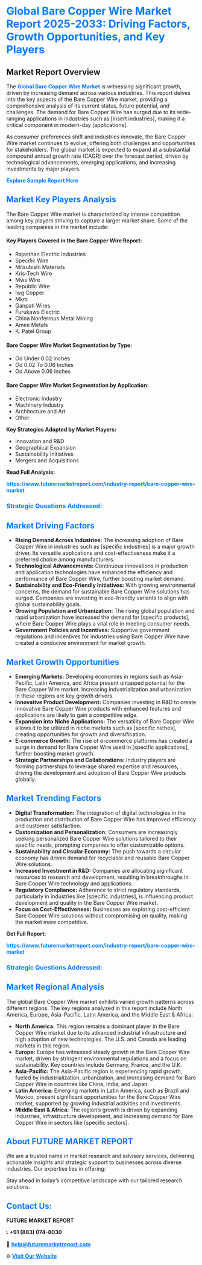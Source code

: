<h1 style="color: #007BFF;">Global Bare Copper Wire Market Report 2025-2033: Driving Factors, Growth Opportunities, and Key Players</h1>

<section id="overview">
<h2>Market Report Overview</h2>
<p>The <a href="https://www.futuremarketreport.com/industry-report/bare-copper-wire-market" style="color: #007BFF; text-decoration: none;"><strong>Global Bare Copper Wire Market</strong></a> is witnessing significant growth, driven by increasing demand across various industries. This report delves into the key aspects of the Bare Copper Wire market, providing a comprehensive analysis of its current status, future potential, and challenges. The demand for Bare Copper Wire has surged due to its wide-ranging applications in industries such as [insert industries], making it a critical component in modern-day [applications].</p>
<p>As consumer preferences shift and industries innovate, the Bare Copper Wire market continues to evolve, offering both challenges and opportunities for stakeholders. The global market is expected to expand at a substantial compound annual growth rate (CAGR) over the forecast period, driven by technological advancements, emerging applications, and increasing investments by major players.</p>
</section>

<section id="overview">
<p><a href="https://www.futuremarketreport.com/request-sample/reportId=31252" style="color: #007BFF; text-decoration: none;"><strong>Explore Sample Report Here</strong></a></p>
</section>

<section id="key-players">
<h2 style="color: #007BFF;">Market Key Players Analysis</h2>
<p>The Bare Copper Wire market is characterized by intense competition among key players striving to capture a larger market share. Some of the leading companies in the market include:</p>
<h4>Key Players Covered in the Bare Copper Wire Report:</h4>
<ul><li>Rajasthan Electric Industries</li><li>Specific Wire</li><li>Mitsubishi Materials</li><li>Kris-Tech Wire</li><li>Mws Wire</li><li>Republic Wire</li><li>Iwg Copper</li><li>Mkm</li><li>Ganpati Wires</li><li>Furukawa Electric</li><li>China Nonferrous Metal Mining</li><li>Amee Metals</li><li>K. Patel Group</li></ul>
<h4>Bare Copper Wire Market Segmentation by Type:</h4>
<ul><li>Od Under 0.02 Inches</li><li>Od 0.02 To 0.06 Inches</li><li>Od Above 0.06 Inches</li></ul>

<h4>Bare Copper Wire Market Segmentation by Application:</h4>
<ul><li>Electronic Industry</li><li>Machinery Industry</li><li>Architecture and Art</li><li>Other</li></ul>
<p><strong>Key Strategies Adopted by Market Players:</strong></p>
<ul>
<li>Innovation and R&D</li>
<li>Geographical Expansion</li>
<li>Sustainability Initiatives</li>
<li>Mergers and Acquisitions</li>
</ul>
</section>

<section>
<p><strong>Read Full Analysis: </strong></p><a href="https://www.futuremarketreport.com/industry-report/bare-copper-wire-market" style="color: #007BFF; text-decoration: none;"><strong>https://www.futuremarketreport.com/industry-report/bare-copper-wire-market</strong></a>
<h3 style="color: #007BFF;">Strategic Questions Addressed:</h3>
</section>

<section id="driving-factors">
<h2 style="color: #007BFF;">Market Driving Factors</h2>
<ul>
<li><strong>Rising Demand Across Industries:</strong> The increasing adoption of Bare Copper Wire in industries such as [specific industries] is a major growth driver. Its versatile applications and cost-effectiveness make it a preferred choice among manufacturers.</li>
<li><strong>Technological Advancements:</strong> Continuous innovations in production and application technologies have enhanced the efficiency and performance of Bare Copper Wire, further boosting market demand.</li>
<li><strong>Sustainability and Eco-Friendly Initiatives:</strong> With growing environmental concerns, the demand for sustainable Bare Copper Wire solutions has surged. Companies are investing in eco-friendly variants to align with global sustainability goals.</li>
<li><strong>Growing Population and Urbanization:</strong> The rising global population and rapid urbanization have increased the demand for [specific products], where Bare Copper Wire plays a vital role in meeting consumer needs.</li>
<li><strong>Government Policies and Incentives:</strong> Supportive government regulations and incentives for industries using Bare Copper Wire have created a conducive environment for market growth.</li>
</ul>
</section>

<section id="growth-opportunities">
<h2 style="color: #007BFF;">Market Growth Opportunities</h2>
<ul>
<li><strong>Emerging Markets:</strong> Developing economies in regions such as Asia-Pacific, Latin America, and Africa present untapped potential for the Bare Copper Wire market. Increasing industrialization and urbanization in these regions are key growth drivers.</li>
<li><strong>Innovative Product Development:</strong> Companies investing in R&D to create innovative Bare Copper Wire products with enhanced features and applications are likely to gain a competitive edge.</li>
<li><strong>Expansion into Niche Applications:</strong> The versatility of Bare Copper Wire allows it to be utilized in niche markets such as [specific niches], creating opportunities for growth and diversification.</li>
<li><strong>E-commerce Growth:</strong> The rise of e-commerce platforms has created a surge in demand for Bare Copper Wire used in [specific applications], further boosting market growth.</li>
<li><strong>Strategic Partnerships and Collaborations:</strong> Industry players are forming partnerships to leverage shared expertise and resources, driving the development and adoption of Bare Copper Wire products globally.</li>
</ul>
</section>

<section id="trending-factors">
<h2 style="color: #007BFF;">Market Trending Factors</h2>
<ul>
<li><strong>Digital Transformation:</strong> The integration of digital technologies in the production and distribution of Bare Copper Wire has improved efficiency and customer satisfaction.</li>
<li><strong>Customization and Personalization:</strong> Consumers are increasingly seeking personalized Bare Copper Wire solutions tailored to their specific needs, prompting companies to offer customizable options.</li>
<li><strong>Sustainability and Circular Economy:</strong> The push towards a circular economy has driven demand for recyclable and reusable Bare Copper Wire solutions.</li>
<li><strong>Increased Investment in R&D:</strong> Companies are allocating significant resources to research and development, resulting in breakthroughs in Bare Copper Wire technology and applications.</li>
<li><strong>Regulatory Compliance:</strong> Adherence to strict regulatory standards, particularly in industries like [specific industries], is influencing product development and quality in the Bare Copper Wire market.</li>
<li><strong>Focus on Cost-Effectiveness:</strong> Businesses are exploring cost-efficient Bare Copper Wire solutions without compromising on quality, making the market more competitive.</li>
</ul>
</section>

<section>
<p><strong>Get Full Report: </strong></p><a href="https://www.futuremarketreport.com/industry-report/bare-copper-wire-market" style="color: #007BFF; text-decoration: none;"><strong>https://www.futuremarketreport.com/industry-report/bare-copper-wire-market</strong></a>
<h3 style="color: #007BFF;">Strategic Questions Addressed:</h3>
</section>


<section id="regional-analysis">
<h2 style="color: #007BFF;">Market Regional Analysis</h2>
<p>The global Bare Copper Wire market exhibits varied growth patterns across different regions. The key regions analyzed in this report include North America, Europe, Asia-Pacific, Latin America, and the Middle East & Africa:</p>
<ul>
<li><strong>North America:</strong> This region remains a dominant player in the Bare Copper Wire market due to its advanced industrial infrastructure and high adoption of new technologies. The U.S. and Canada are leading markets in this region.</li>
<li><strong>Europe:</strong> Europe has witnessed steady growth in the Bare Copper Wire market, driven by stringent environmental regulations and a focus on sustainability. Key countries include Germany, France, and the U.K.</li>
<li><strong>Asia-Pacific:</strong> The Asia-Pacific region is experiencing rapid growth, fueled by industrialization, urbanization, and increasing demand for Bare Copper Wire in countries like China, India, and Japan.</li>
<li><strong>Latin America:</strong> Emerging markets in Latin America, such as Brazil and Mexico, present significant opportunities for the Bare Copper Wire market, supported by growing industrial activities and investments.</li>
<li><strong>Middle East & Africa:</strong> The region’s growth is driven by expanding industries, infrastructure development, and increasing demand for Bare Copper Wire in sectors like [specific sectors].</li>
</ul>
</section>

<footer>
<h2 style="color: #007BFF;">About FUTURE MARKET REPORT</h2>
<p>We are a trusted name in market research and advisory services, delivering actionable insights and strategic support to businesses across diverse industries. Our expertise lies in offering:</p>

<p>Stay ahead in today’s competitive landscape with our tailored research solutions.</p>

<h2 style="color: #007BFF;">Contact Us:</h2>
<p><strong>FUTURE MARKET REPORT</strong></p>
<p>📞 <strong>+91 (883) 074-8030</strong></p>
<p>📧 <strong><a href="mailto:help@futuremarketreport.com" style="color: #007BFF;">help@futuremarketreport.com</a></strong></p>
<p>🌐 <strong><a href="https://www.futuremarketreport.com/" style="color: #007BFF;">Visit Our Website</a></strong></p>
</footer>